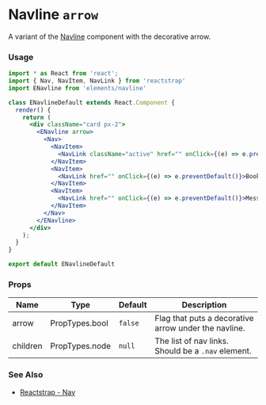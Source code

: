 # Navline `arrow`

A variant of the [Navline](/?selectedKind=Components/Navline&selectedStory=Default) component with the decorative arrow.

<!-- STORY -->

### Usage

```js
import * as React from 'react';
import { Nav, NavItem, NavLink } from 'reactstrap'
import ENavline from 'elements/navline'
```
```jsx
class ENavlineDefault extends React.Component {
  render() {
    return (
      <div className="card px-2">
        <ENavline arrow>
          <Nav>
            <NavItem>
              <NavLink className="active" href="" onClick={(e) => e.preventDefault()}>Home</NavLink>
            </NavItem>
            <NavItem>
              <NavLink href="" onClick={(e) => e.preventDefault()}>Bookmarks</NavLink>
            </NavItem>
            <NavItem>
              <NavLink href="" onClick={(e) => e.preventDefault()}>Messages</NavLink>
            </NavItem>
          </Nav>
        </ENavline>
      </div>
    );
  }
}

export default ENavlineDefault
```

### Props

| Name     | Type           | Default | Description |
|----------|----------------|---------|-------------|
| arrow    | PropTypes.bool | `false` | Flag that puts a decorative arrow under the navline.  |
| children | PropTypes.node | `null`  | The list of nav links. Should be a `.nav` element. |

### See Also
- [Reactstrap - Nav](https://reactstrap.github.io/components/navs/)
